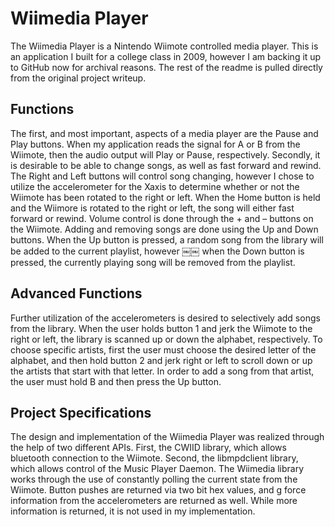 # Wiimedia Player

The Wiimedia Player is a Nintendo Wiimote controlled media player. This is an
application I built for a college class in 2009, however I am backing it up to
GitHub now for archival reasons. The rest of the readme is pulled directly from
the original project writeup.

## Functions

The first, and most important, aspects of a media player are the Pause and Play
buttons. When my application reads the signal for A or B from the Wiimote, then
the audio output will Play or Pause, respectively. Secondly, it is desirable to
be able to change songs, as well as fast forward and rewind. The Right and Left
buttons will control song changing, however I chose to utilize the
accelerometer for the X­axis to determine whether or not the Wiimote has been
rotated to the right or left. When the Home button is held and the Wiimore is
rotated to the right or left, the song will either fast forward or rewind.
Volume control is done through the + and – buttons on the Wiimote. Adding and
removing songs are done using the Up and Down buttons. When the Up button is
pressed, a random song from the library will be added to the current playlist,
however
￼￼
when the Down button is pressed, the currently playing song will be removed
from the playlist.

## Advanced Functions

Further utilization of the accelerometers is desired to selectively add songs
from the library. When the user holds button 1 and jerk the Wiimote to the
right or left, the library is scanned up or down the alphabet, respectively. To
choose specific artists, first the user must choose the desired letter of the
alphabet, and then hold button 2 and jerk right or left to scroll down or up
the artists that start with that letter. In order to add a song from that
artist, the user must hold B and then press the Up button.

## Project Specifications

The design and implementation of the Wiimedia Player was realized through the
help of two different APIs. First, the CWIID library, which allows bluetooth
connection to the Wiimote. Second, the libmpdclient library, which allows
control of the Music Player Daemon. The Wiimedia library works through the use
of constantly polling the current state from the Wiimote. Button pushes are
returned via two bit hex values, and g­ force information from the
accelerometers are returned as well. While more information is returned, it is
not used in my implementation.
